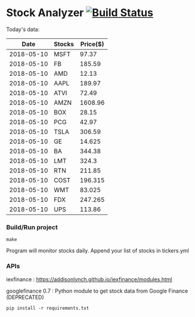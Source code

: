 # Stock Analyzer [![Build Status](https://travis-ci.org/ogoyal/StockAnalyzer.svg?branch=master)](https://travis-ci.org/ogoyal/StockAnalyzer)

Today's data:

| Date| Stocks| Price($) | 
| --- | --- | ---  | 
| 2018-05-10| MSFT| 97.37 | 
| 2018-05-10| FB| 185.59 | 
| 2018-05-10| AMD| 12.13 | 
| 2018-05-10| AAPL| 189.97 | 
| 2018-05-10| ATVI| 72.49 | 
| 2018-05-10| AMZN| 1608.96 | 
| 2018-05-10| BOX| 28.15 | 
| 2018-05-10| PCG| 42.97 | 
| 2018-05-10| TSLA| 306.59 | 
| 2018-05-10| GE| 14.625 | 
| 2018-05-10| BA| 344.38 | 
| 2018-05-10| LMT| 324.3 | 
| 2018-05-10| RTN| 211.85 | 
| 2018-05-10| COST| 196.315 | 
| 2018-05-10| WMT| 83.025 | 
| 2018-05-10| FDX| 247.265 | 
| 2018-05-10| UPS| 113.86 | 

### Build/Run project

```
make
```

Program will monitor stocks daily. Append your list of stocks in tickers.yml

### APIs
iexfinance : https://addisonlynch.github.io/iexfinance/modules.html

googlefinance 0.7 : Python module to get stock data from Google Finance (DEPRECATED)

```
pip install -r requirements.txt
```
